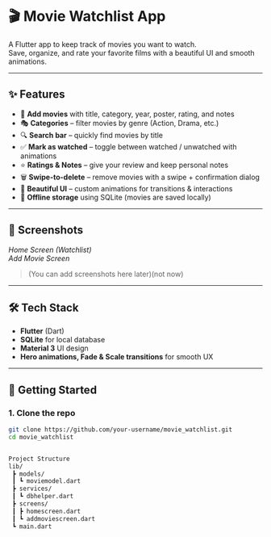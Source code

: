 # 🎬 Movie Watchlist App

A Flutter app to keep track of movies you want to watch.  
Save, organize, and rate your favorite films with a beautiful UI and smooth animations.

---

## ✨ Features

- 📌 **Add movies** with title, category, year, poster, rating, and notes  
- 🎭 **Categories** – filter movies by genre (Action, Drama, etc.)  
- 🔍 **Search bar** – quickly find movies by title  
- ✅ **Mark as watched** – toggle between watched / unwatched with animations  
- ⭐ **Ratings & Notes** – give your review and keep personal notes  
- 🗑️ **Swipe-to-delete** – remove movies with a swipe + confirmation dialog  
- 🎨 **Beautiful UI** – custom animations for transitions & interactions  
- 💾 **Offline storage** using SQLite (movies are saved locally)

---

## 📸 Screenshots

_Home Screen (Watchlist)_  
_Add Movie Screen_  

> (You can add screenshots here later)(not now)

---

## 🛠️ Tech Stack

- **Flutter** (Dart)  
- **SQLite** for local database  
- **Material 3** UI design  
- **Hero animations, Fade & Scale transitions** for smooth UX  

---

## 🚀 Getting Started

### 1. Clone the repo
```bash
git clone https://github.com/your-username/movie_watchlist.git
cd movie_watchlist


Project Structure
lib/
 ┣ models/
 ┃ ┗ moviemodel.dart
 ┣ services/
 ┃ ┗ dbhelper.dart
 ┣ screens/
 ┃ ┣ homescreen.dart
 ┃ ┗ addmoviescreen.dart
 ┗ main.dart



